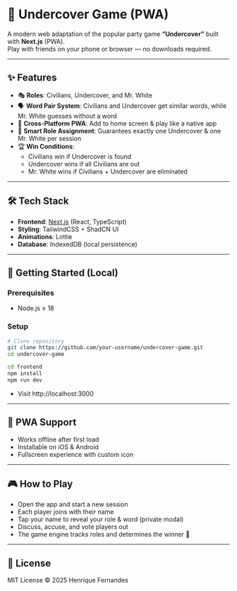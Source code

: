 # 🔎 Undercover Game (PWA)

A modern web adaptation of the popular party game **“Undercover”** built with **Next.js** (PWA).  
Play with friends on your phone or browser — no downloads required.  

---

## ✨ Features

- 🎭 **Roles**: Civilians, Undercover, and Mr. White  
- 🗣️ **Word Pair System**: Civilians and Undercover get similar words, while Mr. White guesses without a word  
- 📱 **Cross-Platform PWA**: Add to home screen & play like a native app  
- 🔀 **Smart Role Assignment**: Guarantees exactly one Undercover & one Mr. White per session  
- 🏆 **Win Conditions**:
  - Civilians win if Undercover is found  
  - Undercover wins if all Civilians are out  
  - Mr. White wins if Civilians + Undercover are eliminated  

---

## 🛠️ Tech Stack

- **Frontend**: [Next.js](https://nextjs.org/) (React, TypeScript)  
- **Styling**: TailwindCSS + ShadCN UI  
- **Animations**: Lottie  
- **Database**: IndexedDB (local persistence)  

---

## 🏃 Getting Started (Local)

### Prerequisites
- Node.js ≥ 18  

### Setup

```bash
# Clone repository
git clone https://github.com/your-username/undercover-game.git
cd undercover-game
```

```bash
cd frontend
npm install
npm run dev
```

- Visit http://localhost:3000

---

## 📱 PWA Support

- Works offline after first load
- Installable on iOS & Android
- Fullscreen experience with custom icon

---

## 🎮 How to Play

- Open the app and start a new session
- Each player joins with their name
- Tap your name to reveal your role & word (private modal)
- Discuss, accuse, and vote players out
- The game engine tracks roles and determines the winner 🎉


---

## 📜 License

MIT License © 2025 Henrique Fernandes